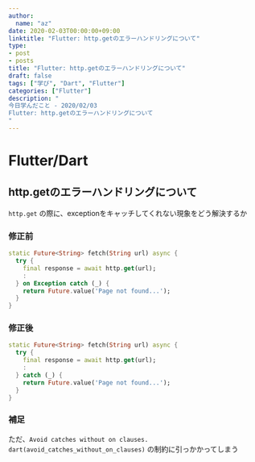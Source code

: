 ```yaml
---
author:
  name: "az"
date: 2020-02-03T00:00:00+09:00
linktitle: "Flutter: http.getのエラーハンドリングについて"
type:
- post 
- posts
title: "Flutter: http.getのエラーハンドリングについて"
draft: false
tags: ["学び", "Dart", "Flutter"]
categories: ["Flutter"]
description: "
今日学んだこと - 2020/02/03
Flutter: http.getのエラーハンドリングについて
"
---
```


# Flutter/Dart

## http.getのエラーハンドリングについて
`http.get` の際に、exceptionをキャッチしてくれない現象をどう解決するか

### 修正前
```dart
static Future<String> fetch(String url) async {
  try {
    final response = await http.get(url);
    :
  } on Exception catch (_) {
    return Future.value('Page not found...');
  }
}
```

### 修正後
```dart
static Future<String> fetch(String url) async {
  try {
    final response = await http.get(url);
    :
  } catch (_) {
    return Future.value('Page not found...');
  }
}
```

### 補足
ただ、`Avoid catches without on clauses. dart(avoid_catches_without_on_clauses)` の制約に引っかかってしまう
